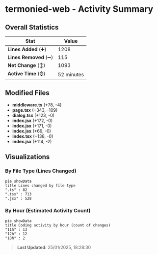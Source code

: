 # termonied-web - Activity Summary 

## Overall Statistics

| Stat                   | Value                                                             |
| ---------------------- | ----------------------------------------------------------------- |
| **Lines Added** (➕)   | 1208                                          |
| **Lines Removed** (➖) | 115                                        |
| **Net Change** (↕)    | 1093                |
| **Active Time** (⌚)   | 52 minutes |


## Modified Files
- **middleware.ts** (+78, -4)
- **page.tsx** (+343, -109)
- **dialog.tsx** (+123, -0)
- **index.jsx** (+172, -0)
- **index.jsx** (+171, -0)
- **index.jsx** (+69, -0)
- **index.tsx** (+138, -0)
- **index.jsx** (+114, -2)

## Visualizations

### By File Type (Lines Changed)

```mermaid
pie showData
title Lines changed by file type
".ts" : 82
".tsx" : 713
".jsx" : 528
```

### By Hour (Estimated Activity Count)

```mermaid
pie showData
title Coding activity by hour (count of changes)
"11h" : 13
"12h" : 12
"18h" : 2
```


> **Last Updated:** 25/01/2025, 18:28:30